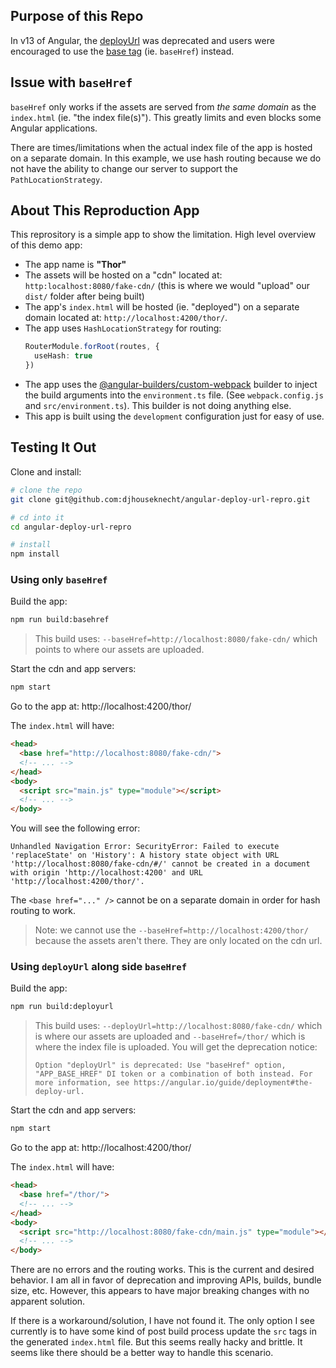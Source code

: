 ## Purpose of this Repo

In v13 of Angular, the [deployUrl](https://angular.io/guide/deployment#the-deploy-url) was deprecated and users were encouraged to use the [base tag](https://angular.io/guide/deployment#the-base-tag) (ie. `baseHref`) instead.

## Issue with `baseHref`

`baseHref` only works if the assets are served from _the same domain_ as the `index.html` (ie. "the index file(s)"). This greatly limits and even blocks some Angular applications.

There are times/limitations when the actual index file of the app is hosted on a separate domain. In this example, we use
hash routing because we do not have the ability to change our server to support the `PathLocationStrategy`.

## About This Reproduction App

This reprository is a simple app to show the limitation. High level overview of this demo app:

* The app name is **"Thor"**
* The assets will be hosted on a "cdn" located at: `http:localhost:8080/fake-cdn/` (this is where we would "upload" our `dist/` folder after being built)
* The app's `index.html` will be hosted (ie. "deployed") on a separate domain located at: `http://localhost:4200/thor/`.
* The app uses `HashLocationStrategy` for routing:
     ``` ts
     RouterModule.forRoot(routes, {
       useHash: true
     })
     ```
* The app uses the [@angular-builders/custom-webpack](https://www.npmjs.com/package/@angular-builders/custom-webpack) builder to inject the build arguments into the `environment.ts` file. (See `webpack.config.js` and `src/environment.ts`).
  This builder is not doing anything else.
* This app is built using the `development` configuration just for easy of use.

## Testing It Out

Clone and install:
``` sh
# clone the repo
git clone git@github.com:djhouseknecht/angular-deploy-url-repro.git

# cd into it
cd angular-deploy-url-repro

# install
npm install
```

### Using only `baseHref`
Build the app:
``` sh
npm run build:basehref
```

> This build uses: `--baseHref=http://localhost:8080/fake-cdn/` which points to where our assets are uploaded.

Start the cdn and app servers:
``` sh
npm start
```

Go to the app at: http://localhost:4200/thor/

The `index.html` will have:
``` html
<head>
  <base href="http://localhost:8080/fake-cdn/">
  <!-- ... -->
</head>
<body>
  <script src="main.js" type="module"></script>
  <!-- ... -->
</body>
```

You will see the following error:
```
Unhandled Navigation Error: SecurityError: Failed to execute 'replaceState' on 'History': A history state object with URL 'http://localhost:8080/fake-cdn/#/' cannot be created in a document with origin 'http://localhost:4200' and URL 'http://localhost:4200/thor/'.
```

The `<base href="..." />` cannot be on a separate domain in order for hash routing to work.

> Note: we cannot use the `--baseHref=http://localhost:4200/thor/` because the assets aren't there.
> They are only located on the cdn url.
### Using `deployUrl` along side `baseHref`
Build the app:
``` sh
npm run build:deployurl
```

> This build uses: `--deployUrl=http://localhost:8080/fake-cdn/` which is where our assets are uploaded and `--baseHref=/thor/` which is where the index file is uploaded. You will get the deprecation notice:
> ```
> Option "deployUrl" is deprecated: Use "baseHref" option, "APP_BASE_HREF" DI token or a combination of both instead. For more information, see https://angular.io/guide/deployment#the-deploy-url.
> ```

Start the cdn and app servers:
``` sh
npm start
```

Go to the app at: http://localhost:4200/thor/

The `index.html` will have:
``` html
<head>
  <base href="/thor/">
  <!-- ... -->
</head>
<body>
  <script src="http://localhost:8080/fake-cdn/main.js" type="module"></script>
  <!-- ... -->
</body>
```

There are no errors and the routing works. This is the current and desired behavior.
I am all in favor of deprecation and improving APIs, builds, bundle size, etc.
However, this appears to have major breaking changes with no apparent solution.

If there is a workaround/solution, I have not found it. The only option I see currently is to have
some kind of post build process update the `src` tags in the generated `index.html` file.
But this seems really hacky and brittle. It seems like there should be a better way to handle this scenario.